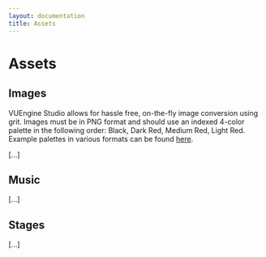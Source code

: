 ```yaml
---
layout: documentation
title: Assets
---
```


# Assets

## Images

VUEngine Studio allows for hassle free, on-the-fly image conversion using grit. Images must be in PNG format and should use an indexed 4-color palette in the following order: Black, Dark Red, Medium Red, Light Red. Example palettes in various formats can be found <a href="https://github.com/VUEngine/VUEngine-Core/tree/master/lib/palette">here</a>.

[...]

## Music

[...]

## Stages

[...]
